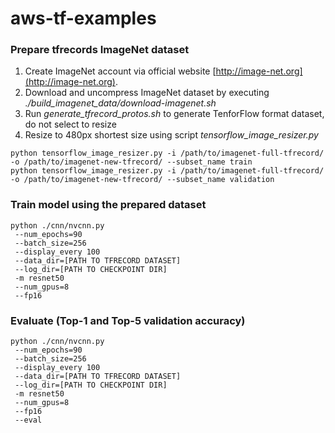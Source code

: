 # aws-tf-examples
### Prepare tfrecords ImageNet dataset
1. Create ImageNet account via official website [http://image-net.org](http://image-net.org).
2. Download and uncompress ImageNet dataset by executing *./build_imagenet_data/download-imagenet.sh*
3. Run *generate_tfrecord_protos.sh* to generate TenforFlow format dataset, do not select to resize
4. Resize to 480px shortest size using script *tensorflow_image_resizer.py*

```
python tensorflow_image_resizer.py -i /path/to/imagenet-full-tfrecord/ -o /path/to/imagenet-new-tfrecord/ --subset_name train
python tensorflow_image_resizer.py -i /path/to/imagenet-full-tfrecord/ -o /path/to/imagenet-new-tfrecord/ --subset_name validation
```


### Train model using the prepared dataset

```
python ./cnn/nvcnn.py
 --num_epochs=90
 --batch_size=256
 --display_every 100
 --data_dir=[PATH TO TFRECORD DATASET]
 --log_dir=[PATH TO CHECKPOINT DIR]
 -m resnet50
 --num_gpus=8
 --fp16
```

### Evaluate (Top-1 and Top-5 validation accuracy)
```
python ./cnn/nvcnn.py
 --num_epochs=90
 --batch_size=256
 --display_every 100
 --data_dir=[PATH TO TFRECORD DATASET]
 --log_dir=[PATH TO CHECKPOINT DIR]
 -m resnet50
 --num_gpus=8
 --fp16
 --eval
```
